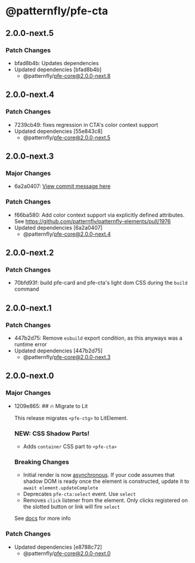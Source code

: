 # @patternfly/pfe-cta

## 2.0.0-next.5

### Patch Changes

- bfad8b4b: Updates dependencies
- Updated dependencies [bfad8b4b]
  - @patternfly/pfe-core@2.0.0-next.8

## 2.0.0-next.4

### Patch Changes

- 7239cb49: fixes regression in CTA's color context support
- Updated dependencies [55e843c8]
  - @patternfly/pfe-core@2.0.0-next.5

## 2.0.0-next.3

### Major Changes

- 6a2a0407: [View commit message here](https://gist.github.com/heyMP/200fc0b840690541475923facba393ab)

### Patch Changes

- f66ba580: Add color context support via explicitly defined attributes. See https://github.com/patternfly/patternfly-elements/pull/1976
- Updated dependencies [6a2a0407]
  - @patternfly/pfe-core@2.0.0-next.4

## 2.0.0-next.2

### Patch Changes

- 70bfd93f: build pfe-card and pfe-cta's light dom CSS during the `build` command

## 2.0.0-next.1

### Patch Changes

- 447b2d75: Remove `esbuild` export condition, as this anyways was a runtime error
- Updated dependencies [447b2d75]
  - @patternfly/pfe-core@2.0.0-next.3

## 2.0.0-next.0

### Major Changes

- 1209e865: ## 🔥 Migrate to Lit

  This release migrates `<pfe-ctg>` to LitElement.

  ### NEW: CSS Shadow Parts!

  - Adds `container` CSS part to `<pfe-cta>`

  ### Breaking Changes

  - Initial render is now [asynchronous](https://lit.dev/docs/components/lifecycle/#reactive-update-cycle).
    If your code assumes that shadow DOM is ready once the element is constructed, update it to `await element.updateComplete`
  - Deprecates `pfe-cta:select` event. Use `select`
  - Removes `click` listener from the element. Only clicks registered on the slotted button or link
    will fire `select`

  See [docs](https://patternflyelements.org/components/cta/) for more info

### Patch Changes

- Updated dependencies [e8788c72]
  - @patternfly/pfe-core@2.0.0-next.0
